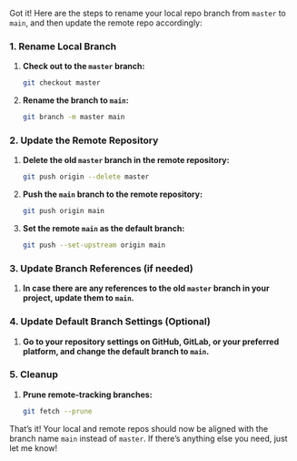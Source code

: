 Got it! Here are the steps to rename your local repo branch from `master` to `main`, and then update the remote repo accordingly:

### 1. Rename Local Branch
1. **Check out to the `master` branch:**
   ```bash
   git checkout master
   ```
2. **Rename the branch to `main`:**
   ```bash
   git branch -m master main
   ```

### 2. Update the Remote Repository
1. **Delete the old `master` branch in the remote repository:**
   ```bash
   git push origin --delete master
   ```
2. **Push the `main` branch to the remote repository:**
   ```bash
   git push origin main
   ```
3. **Set the remote `main` as the default branch:**
   ```bash
   git push --set-upstream origin main
   ```

### 3. Update Branch References (if needed)
1. **In case there are any references to the old `master` branch in your project, update them to `main`.**

### 4. Update Default Branch Settings (Optional)
1. **Go to your repository settings on GitHub, GitLab, or your preferred platform, and change the default branch to `main`.**

### 5. Cleanup
1. **Prune remote-tracking branches:**
   ```bash
   git fetch --prune
   ```

That’s it! Your local and remote repos should now be aligned with the branch name `main` instead of `master`. If there’s anything else you need, just let me know!